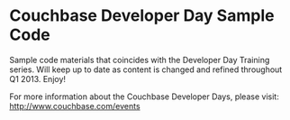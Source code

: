 # Couchbase Developer Day Sample Code

Sample code materials that coincides with the Developer Day Training series. Will keep up to date as content is changed and refined throughout Q1 2013. Enjoy!

For more information about the Couchbase Developer Days, please visit: http://www.couchbase.com/events
